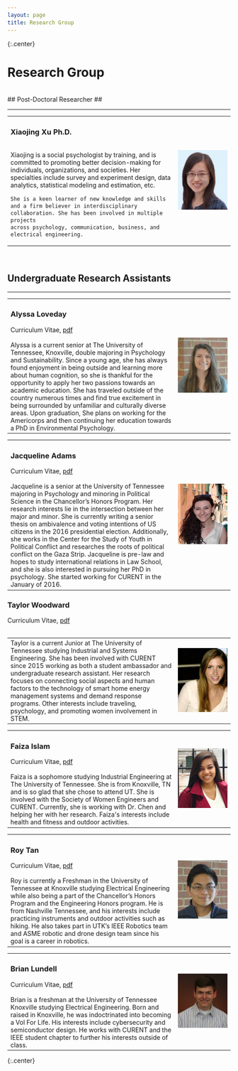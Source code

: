 ```yaml
---
layout: page
title: Research Group
---
```

{:.center}
# Research Group #
<br />
## Post-Doctoral Researcher ##
<hr>


<table width="100%">
<tr>
<td align="left" width="75%" style="vertical-align:top">
<h3>Xiaojing Xu Ph.D.</h3>
<br />
    Xiaojing is a social psychologist by training, and is committed to promoting better decision-making for individuals, organizations, and societies. 
    Her specialties include survey and experiment design, data analytics, statistical modeling and estimation, etc. 

    She is a keen learner of new knowledge and skills and a firm believer in interdisciplinary collaboration. She has been involved in multiple projects 
    across psychology, communication, business, and electrical engineering. 
</td>
<td align="right" width="25%">
    <img src="assets/img/Xiaojing.jpg" alt="Xiaojing Xu's portrait"> <!--style="width:150px;height:180px;">     -->
</td>
</tr>
</table>
<br />

## Undergraduate Research Assistants ##
<hr>

<table width="100%">
<tr>
<td align="left" width="75%" style="vertical-align:top">
<h3>Alyssa Loveday</h3>
<i class="fa fa-file-text fa-fw"></i> Curriculum Vitae, <a href= "/assets/lib/Loveday_Resume.pdf" > pdf </a><br>
<br />
    Alyssa is a current senior at The University of Tennessee, Knoxville, double majoring in Psychology and Sustainability. 
    Since a young age, she has always found enjoyment in being outside and learning more about human cognition, so she is thankful for the opportunity 
    to apply her two passions towards an academic education. She has traveled outside of the country numerous times and find true excitement in being 
    surrounded by unfamiliar and culturally diverse areas. Upon graduation, She plans on working for the Americorps and then continuing her education towards 
    a PhD in Environmental Psychology.
</td>
<td align="right" width="25%">
    <img src="assets/img/Alyssa.jpg" alt="Alyssa Loveday's portrait"><!-- style="width:140px;height:154px;">     -->
</td>
</tr>
</table>


<table width="100%">
<tr>
<td align="left" width="75%" style="vertical-align:top">
<h3>Jacqueline Adams</h3>
<i class="fa fa-file-text fa-fw"></i> Curriculum Vitae, <a href= "/assets/lib/Adams_CV.pdf" > pdf </a><br>
<br />
    Jacqueline is a senior at the University of Tennessee majoring in Psychology and minoring in Political Science in the Chancellor’s 
    Honors Program. Her research interests lie in the intersection between her major and minor. She is currently writing a senior thesis on ambivalence 
    and voting intentions of US citizens in the 2016 presidential election. Additionally, she works in the Center for the Study of Youth in Political 
    Conflict and researches the roots of political conflict on the Gaza Strip. Jacqueline is pre-law and hopes to study international relations in Law School, 
    and she is also interested in pursuing her PhD in psychology. She started working for CURENT in the January of 2016.
</td>
<td align="right" width="25%">
    <img src="assets/img/Jacqueline.JPG" alt="Jacqueline Adam's portrait"><!-- style="width:140px;height:171px;">     -->
</td>
</tr>
</table>

<table width="100%">
<tr>
<h3>Taylor Woodward</h3>
<i class="fa fa-file-text fa-fw"></i> Curriculum Vitae, <a href= "/assets/lib/Woodward_CV.pdf" > pdf </a><br>
<br />
<td align="left" width="75%" style="vertical-align:top">
    Taylor is a current Junior at The University of Tennessee studying Industrial and Systems Engineering. She has been involved with CURENT since
     2015 working as both a student ambassador and undergraduate research assistant. Her research focuses on connecting social aspects and human factors to the 
     technology of smart home energy management systems and demand response programs. Other interests include traveling, psychology, and promoting women involvement 
     in STEM.
</td>
<td align="right" width="25%">
    <img src="assets/img/Woodward.jpg" alt="Taylor Woodwards's portrait"><!-- style="width:120px;height:168px;">   -->  
</td>
</tr>
</table>


<table width="100%">
<tr>
<td align="left" width="75%" style="vertical-align:top">
<h3>Faiza Islam</h3>
<i class="fa fa-file-text fa-fw"></i> Curriculum Vitae, <a href= "/assets/lib/Islam_CV.pdf" > pdf </a><br>
<br />
    Faiza is a sophomore studying Industrial Engineering at The University of Tennessee. She is from Knoxville, TN and is so glad that she chose to attend UT. 
    She is involved with the Society of Women Engineers and CURENT. Currently, she is working with Dr. Chen and helping her with her research. Faiza's interests 
    include health and fitness and outdoor activities.
</td>
<td align="right" width="25%">
    <img src="assets/img/Islam.PNG" alt="Faiza Islam's portrait"><!-- style="width:120px;height:191px;">     -->
</td>
</tr>
</table>


<table width="100%">
<tr>
<td align="left" width="75%" style="vertical-align:top">
<h3>Roy Tan</h3>
<i class="fa fa-file-text fa-fw"></i> Curriculum Vitae, <a href= "/assets/lib/RoyTanResume.pdf" > pdf </a><br>
<br />
   Roy is currently a Freshman in the University of Tennessee at Knoxville studying Electrical Engineering while also being a part of the Chancellor’s Honors Program 
   and the Engineering Honors program. He is from Nashville Tennessee, and his interests include practicing instruments and outdoor activities such as hiking. He also 
   takes part in UTK’s IEEE Robotics team and ASME robotic and drone design team since his goal is a career in robotics. 
</td>
<td align="right" width="25%">
    <img src="assets/img/Roy.jpg" alt="Roy Tan's portrait"><!-- style="width:140px;height:163px;">     -->
</td>
</tr>
</table>


<table width="100%">
<tr>
<td align="left" width="75%" style="vertical-align:top">
<h3>Brian Lundell</h3>
<i class="fa fa-file-text fa-fw"></i> Curriculum Vitae, <a href= "/assets/lib/Lundell_CV.pdf" > pdf </a><br>
<br />
   Brian is a freshman at the University of Tennessee Knoxville studying Electrical Engineering. Born and raised in Knoxville, he was indoctrinated into becoming a Vol For 
   Life. His interests include cybersecurity and semiconductor design. He works with CURENT and the IEEE student chapter to further his interests outside of class.
</td>
<td align="right" width="25%">
    <img src="assets/img/Lundell.JPG" alt="Brian Lundell's portrait"><!-- style="width:140px;height:164px;">    --> 
</td>
</tr>
</table>
{:.center}